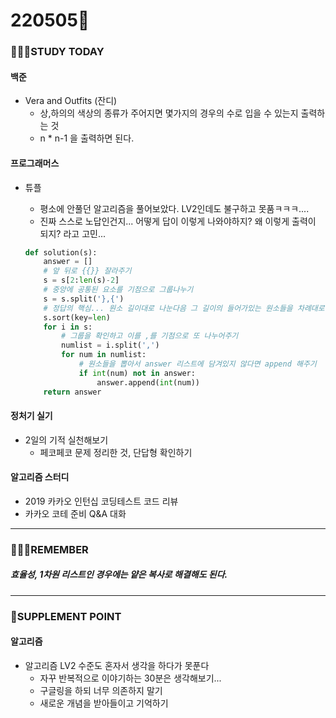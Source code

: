 # 220505🎡

### 👨🏼‍🏫STUDY TODAY

#### 백준

- Vera and Outfits (잔디)
  - 상,하의의 색상의 종류가 주어지면 몇가지의 경우의 수로 입을 수 있는지 출력하는 것
  - n * n-1 을 출력하면 된다.



#### 프로그래머스

- 튜플

  - 평소에 안풀던 알고리즘을 풀어보았다. LV2인데도 불구하고 못품ㅋㅋㅋ....
  - 진짜 스스로 노답인건지... 어떻게 답이 이렇게 나와야하지? 왜 이렇게 출력이 되지? 라고 고민...

  ```python
  def solution(s):
      answer = []
      # 앞 뒤로 {{}} 잘라주기
      s = s[2:len(s)-2]
      # 중앙에 공통된 요소를 기점으로 그룹나누기
      s = s.split('},{')
      # 정답의 핵심... 원소 길이대로 나눈다음 그 길이의 들어가있는 원소들을 차례대로 뽑기
      s.sort(key=len)
      for i in s:
          # 그룹을 확인하고 이를 ,를 기점으로 또 나누어주기
          numlist = i.split(',')
          for num in numlist:
              # 원소들을 뽑아서 answer 리스트에 담겨있지 않다면 append 해주기
              if int(num) not in answer:
                  answer.append(int(num))
      return answer
  ```

  



#### 정처기 실기

- 2일의 기적 실천해보기
  - 페코페코 문제 정리한 것, 단답형 확인하기




#### 알고리즘 스터디

- 2019 카카오 인턴십 코딩테스트 코드 리뷰
- 카카오 코테 준비 Q&A 대화



---

### 💆🏼‍♂️REMEMBER

##### 효율성, 1차원 리스트인 경우에는 얕은 복사로 해결해도 된다.

---

### 💫SUPPLEMENT POINT

#### 알고리즘

- 알고리즘 LV2 수준도 혼자서 생각을 하다가 못푼다
  - 자꾸 반복적으로 이야기하는 30분은 생각해보기...
  - 구글링을 하되 너무 의존하지 말기
  - 새로운 개념을 받아들이고 기억하기

